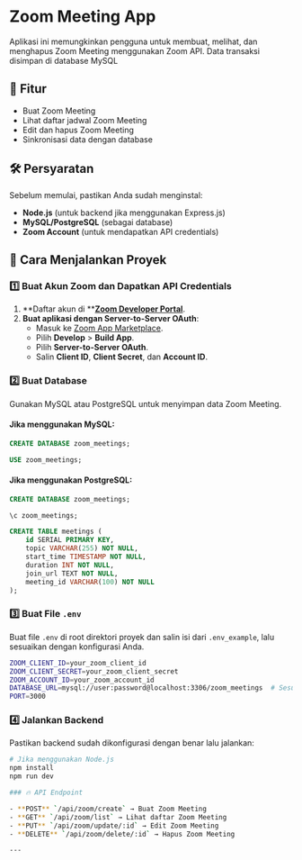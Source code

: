 # Zoom Meeting App

Aplikasi ini memungkinkan pengguna untuk membuat, melihat, dan menghapus Zoom Meeting menggunakan Zoom API. Data transaksi disimpan di database MySQL

## 📌 Fitur

- Buat Zoom Meeting
- Lihat daftar jadwal Zoom Meeting
- Edit dan hapus Zoom Meeting
- Sinkronisasi data dengan database

## 🛠️ Persyaratan

Sebelum memulai, pastikan Anda sudah menginstal:

- **Node.js** (untuk backend jika menggunakan Express.js)
- **MySQL/PostgreSQL** (sebagai database)
- **Zoom Account** (untuk mendapatkan API credentials)

## 🚀 Cara Menjalankan Proyek

### 1️⃣ Buat Akun Zoom dan Dapatkan API Credentials

1. **Daftar akun di **[**Zoom Developer Portal**](https://marketplace.zoom.us/).
2. **Buat aplikasi dengan Server-to-Server OAuth**:
   - Masuk ke [Zoom App Marketplace](https://marketplace.zoom.us/).
   - Pilih **Develop** > **Build App**.
   - Pilih **Server-to-Server OAuth**.
   - Salin **Client ID**, **Client Secret**, dan **Account ID**.

### 2️⃣ Buat Database

Gunakan MySQL atau PostgreSQL untuk menyimpan data Zoom Meeting.

#### Jika menggunakan MySQL:

```sql
CREATE DATABASE zoom_meetings;

USE zoom_meetings;
```

#### Jika menggunakan PostgreSQL:

```sql
CREATE DATABASE zoom_meetings;

\c zoom_meetings;

CREATE TABLE meetings (
    id SERIAL PRIMARY KEY,
    topic VARCHAR(255) NOT NULL,
    start_time TIMESTAMP NOT NULL,
    duration INT NOT NULL,
    join_url TEXT NOT NULL,
    meeting_id VARCHAR(100) NOT NULL
);
```

### 3️⃣ Buat File `.env`

Buat file `.env` di root direktori proyek dan salin isi dari `.env_example`, lalu sesuaikan dengan konfigurasi Anda.

```bash
ZOOM_CLIENT_ID=your_zoom_client_id
ZOOM_CLIENT_SECRET=your_zoom_client_secret
ZOOM_ACCOUNT_ID=your_zoom_account_id
DATABASE_URL=mysql://user:password@localhost:3306/zoom_meetings  # Sesuaikan untuk PostgreSQL jika digunakan
PORT=3000
```

### 4️⃣ Jalankan Backend

Pastikan backend sudah dikonfigurasi dengan benar lalu jalankan:

```bash
# Jika menggunakan Node.js
npm install
npm run dev

### 🔥 API Endpoint

- **POST** `/api/zoom/create` → Buat Zoom Meeting
- **GET** `/api/zoom/list` → Lihat daftar Zoom Meeting
- **PUT** `/api/zoom/update/:id` → Edit Zoom Meeting
- **DELETE** `/api/zoom/delete/:id` → Hapus Zoom Meeting

---

